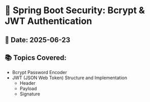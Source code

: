 # 🔐 Spring Boot Security: Bcrypt & JWT Authentication

## 📅 Date: 2025-06-23  
## 📚 Topics Covered:
- Bcrypt Password Encoder
- JWT (JSON Web Token) Structure and Implementation
  - Header
  - Payload
  - Signature
